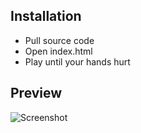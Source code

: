 ## Installation
* Pull source code
* Open index.html
* Play until your hands hurt

## Preview
![Screenshot](http://i.imgur.com/glbVCzW.jpg)


